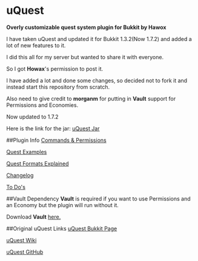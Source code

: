 # uQuest
**Overly customizable quest system plugin for Bukkit by Hawox**

I have taken uQuest and updated it for Bukkit 1.3.2(Now 1.7.2) and added a lot of new features to it.

I did this all for my server but wanted to share it with everyone.

So I got **Howax**'s permission to post it.

I have added a lot and done some changes, so decided not to fork it and instead start this repository from scratch.

Also need to give credit to **morganm** for putting in **Vault** support for Permissions and Economies.

Now updated to 1.7.2

Here is the link for the jar: [uQuest Jar](https://dl.dropboxusercontent.com/u/58005429/uQuest.jar)

##Plugin Info
[Commands & Permissions](https://github.com/Croyd/uQuest/wiki/Commands-&-Permissions)

[Quest Examples](https://github.com/Croyd/uQuest/wiki/Quest-Examples)

[Quest Formats Explained](https://github.com/Croyd/uQuest/wiki/Quest-Formats--Explained)

[Changelog](https://github.com/Croyd/uQuest/wiki/Changelog)

[To Do's](https://github.com/Croyd/uQuest/wiki/To-Do%27s)

##Vault Dependency
**Vault** is required if you want to use Permissions and an Economy but the plugin will run without it.

Download **Vault** [here.](http://dev.bukkit.org/server-mods/vault/)

##Original uQuest Links
[uQuest Bukkit Page](http://forums.bukkit.org/threads/fun-econ-dev-uquest-v1-03-overly-customizable-quest-system-cb-602.7092/page-13#post-186819)

[uQuest Wiki](http://hawox.wikispaces.com/)

[uQuest GitHub](https://github.com/Hawox/uQuest)
